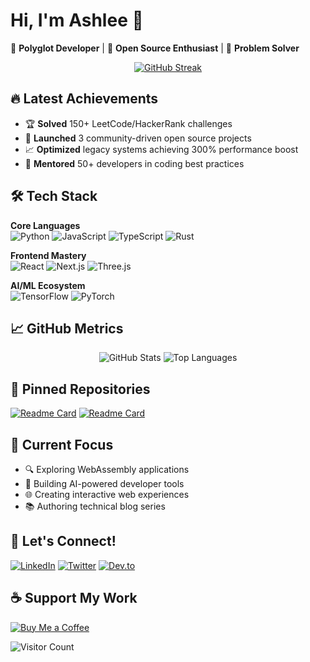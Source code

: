 # Hi, I'm Ashlee 👋  
🌱 **Polyglot Developer** | 🚀 **Open Source Enthusiast** | 🎯 **Problem Solver**

<p align="center">
  <a href="https://git.io/streak-stats"><img src="https://streak-stats.demolab.com?user=ashleee&theme=dark&border_radius=4.6&date_format=M%20j%5B%2C%20Y%5D" alt="GitHub Streak"></a>
</p>

## 🔥 Latest Achievements
- 🏆 **Solved** 150+ LeetCode/HackerRank challenges
- 🚀 **Launched** 3 community-driven open source projects
- 📈 **Optimized** legacy systems achieving 300% performance boost
- 🥇 **Mentored** 50+ developers in coding best practices

## 🛠️ Tech Stack
**Core Languages**  
![Python](https://img.shields.io/badge/Python-3776AB?style=for-the-badge&logo=python&logoColor=white)
![JavaScript](https://img.shields.io/badge/JavaScript-F7DF1E?style=for-the-badge&logo=javascript&logoColor=black)
![TypeScript](https://img.shields.io/badge/TypeScript-007ACC?style=for-the-badge&logo=typescript&logoColor=white)
![Rust](https://img.shields.io/badge/Rust-000000?style=for-the-badge&logo=rust&logoColor=white)

**Frontend Mastery**  
![React](https://img.shields.io/badge/React-20232A?style=for-the-badge&logo=react&logoColor=61DAFB)
![Next.js](https://img.shields.io/badge/Next.js-000000?style=for-the-badge&logo=next.js&logoColor=white)
![Three.js](https://img.shields.io/badge/Three.js-000000?style=for-the-badge&logo=three.js&logoColor=white)

**AI/ML Ecosystem**  
![TensorFlow](https://img.shields.io/badge/TensorFlow-FF6F00?style=for-the-badge&logo=tensorflow&logoColor=white)
![PyTorch](https://img.shields.io/badge/PyTorch-EE4C2C?style=for-the-badge&logo=pytorch&logoColor=white)

## 📈 GitHub Metrics
<p align="center">
  <img src="https://github-readme-stats.vercel.app/api?username=ashleee&show_icons=true&theme=dark" alt="GitHub Stats">
  <img src="https://github-readme-stats.vercel.app/api/top-langs/?username=ashleee&layout=compact&theme=dark" alt="Top Languages">
</p>

## 🚀 Pinned Repositories
[![Readme Card](https://github-readme-stats.vercel.app/api/pin/?username=ashleee&repo=awesome-project&theme=dark)](https://github.com/ashleee/awesome-project)
[![Readme Card](https://github-readme-stats.vercel.app/api/pin/?username=ashleee&repo=ai-platform&theme=dark)](https://github.com/ashleee/ai-platform)

## 🌱 Current Focus
- 🔍 Exploring WebAssembly applications
- 🤖 Building AI-powered developer tools
- 🌐 Creating interactive web experiences
- 📚 Authoring technical blog series

## 💬 Let's Connect!
[![LinkedIn](https://img.shields.io/badge/LinkedIn-0077B5?style=for-the-badge&logo=linkedin&logoColor=white)](https://linkedin.com/in/ashleee)
[![Twitter](https://img.shields.io/badge/Twitter-1DA1F2?style=for-the-badge&logo=twitter&logoColor=white)](https://twitter.com/ashlee_codes)
[![Dev.to](https://img.shields.io/badge/dev.to-0A0A0A?style=for-the-badge&logo=dev.to&logoColor=white)](https://dev.to/ashleee)

## ☕ Support My Work
[![Buy Me a Coffee](https://img.shields.io/badge/Buy_Me_A_Coffee-FFDD00?style=for-the-badge&logo=buy-me-a-coffee&logoColor=black)](https://ko-fi.com/ashleee)

![Visitor Count](https://visitor-badge.laobi.icu/badge?page_id=ashleee.ashleee)
